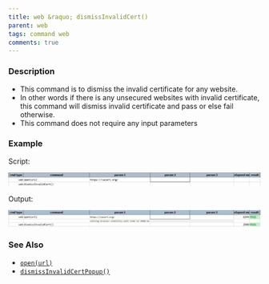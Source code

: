 ```yaml
---
title: web &raquo; dismissInvalidCert()
parent: web
tags: command web
comments: true
---
```


### Description

*   This command is to dismiss the invalid certificate for any website.
*   In other words if there is any unsecured websites with invalid certificate, this command will dismiss invalid certificate and pass or else fail otherwise.
*   This command does not require any input parameters

### Example

Script:

![](image/dismissInvalidCert_01.png)

Output:

![](image/dismissInvalidCert_02.png)

### See Also

*   [`open(url)`](open(url))
*   [`dismissInvalidCertPopup()`](dismissInvalidCertPopup())